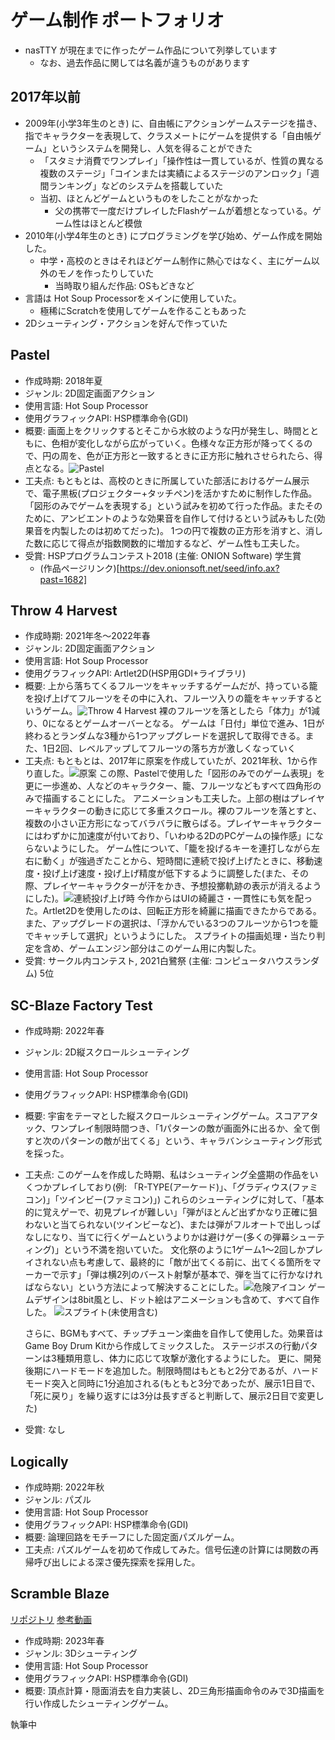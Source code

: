# ゲーム制作 ポートフォリオ
* nasTTY が現在までに作ったゲーム作品について列挙しています
  * なお、過去作品に関しては名義が違うものがあります

## 2017年以前
* 2009年(小学3年生のとき) に、自由帳にアクションゲームステージを描き、指でキャラクターを表現して、クラスメートにゲームを提供する「自由帳ゲーム」というシステムを開発し、人気を得ることができた
  - 「スタミナ消費でワンプレイ」「操作性は一貫しているが、性質の異なる複数のステージ」「コインまたは実績によるステージのアンロック」「週間ランキング」などのシステムを搭載していた
  - 当初、ほとんどゲームというものをしたことがなかった
    - 父の携帯で一度だけプレイしたFlashゲームが着想となっている。ゲーム性はほとんど模倣
* 2010年(小学4年生のとき) にプログラミングを学び始め、ゲーム作成を開始した。
  - 中学・高校のときはそれほどゲーム制作に熱心ではなく、主にゲーム以外のモノを作ったりしていた
    - 当時取り組んだ作品: OSもどきなど
* 言語は Hot Soup Processorをメインに使用していた。
  - 極稀にScratchを使用してゲームを作ることもあった
* 2Dシューティング・アクションを好んで作っていた

## Pastel
* 作成時期: 2018年夏
* ジャンル: 2D固定画面アクション
* 使用言語: Hot Soup Processor
* 使用グラフィックAPI: HSP標準命令(GDI)
* 概要: 画面上をクリックするとそこから水紋のような円が発生し、時間とともに、色相が変化しながら広がっていく。色様々な正方形が降ってくるので、円の周を、色が正方形と一致するときに正方形に触れさせられたら、得点となる。![Pastel](pastel.png "Pastel")
* 工夫点: もともとは、高校のときに所属していた部活におけるゲーム展示で、電子黒板(プロジェクター+タッチペン)を活かすために制作した作品。
  「図形のみでゲームを表現する」という試みを初めて行った作品。またそのために、アンビエントのような効果音を自作して付けるという試みもした(効果音を内製したのは初めてだった)。
  1つの円で複数の正方形を消すと、消した数に応じて得点が指数関数的に増加するなど、ゲーム性も工夫した。
* 受賞: HSPプログラムコンテスト2018 (主催: ONION Software) 学生賞
  - (作品ページリンク)[https://dev.onionsoft.net/seed/info.ax?past=1682]

## Throw 4 Harvest
* 作成時期: 2021年冬～2022年春
* ジャンル: 2D固定画面アクション
* 使用言語: Hot Soup Processor
* 使用グラフィックAPI: Artlet2D(HSP用GDI+ライブラリ)
* 概要: 上から落ちてくるフルーツをキャッチするゲームだが、持っている籠を投げ上げてフルーツをその中に入れ、フルーツ入りの籠をキャッチするというゲーム。![Throw 4 Harvest](throw4harvest.png "Throw 4 harvest")
  裸のフルーツを落としたら「体力」が1減り、0になるとゲームオーバーとなる。
  ゲームは「日付」単位で進み、1日が終わるとランダムな3種から1つアップグレードを選択して取得できる。また、1日2回、レベルアップしてフルーツの落ち方が激しくなっていく
* 工夫点: もともとは、2017年に原案を作成していたが、2021年秋、1から作り直した。![原案](throwbasket.png "原案")
  この際、Pastelで使用した「図形のみでのゲーム表現」を更に一歩進め、人などのキャラクター、籠、フルーツなどもすべて四角形のみで描画することにした。
   アニメーションも工夫した。上部の樹はプレイヤーキャラクターの動きに応じて多重スクロール。裸のフルーツを落とすと、複数の小さい正方形になってバラバラに散らばる。プレイヤーキャラクターにはわずかに加速度が付いており、「いわゆる2DのPCゲームの操作感」にならないようにした。
   ゲーム性について、「籠を投げるキーを連打しながら左右に動く」が強過ぎたことから、短時間に連続で投げ上げたときに、移動速度・投げ上げ速度・投げ上げ精度が低下するように調整した(また、その際、プレイヤーキャラクターが汗をかき、予想投擲軌跡の表示が消えるようにした)。![連続投げ上げ時](throw4harvest_sweat.png "連続投げ上げ時")
   今作からはUIの綺麗さ・一貫性にも気を配った。Artlet2Dを使用したのは、回転正方形を綺麗に描画できたからである。また、アップグレードの選択は、「浮かんでいる3つのフルーツから1つを籠でキャッチして選択」というようにした。
   スプライトの描画処理・当たり判定を含め、ゲームエンジン部分はこのゲーム用に内製した。
* 受賞: サークル内コンテスト, 2021白鷺祭 (主催: コンピュータハウスランダム) 5位

## SC-Blaze Factory Test
* 作成時期: 2022年春
* ジャンル: 2D縦スクロールシューティング
* 使用言語: Hot Soup Processor
* 使用グラフィックAPI: HSP標準命令(GDI)
* 概要: 宇宙をテーマとした縦スクロールシューティングゲーム。スコアアタック、ワンプレイ制限時間つき、「1パターンの敵が画面外に出るか、全て倒すと次のパターンの敵が出てくる」という、キャラバンシューティング形式を採った。
* 工夫点: このゲームを作成した時期、私はシューティング全盛期の作品をいくつかプレイしており(例: 「R-TYPE(アーケード)」、「グラディウス(ファミコン)」「ツインビー(ファミコン)」) これらのシューティングに対して、「基本的に覚えゲーで、初見プレイが難しい」「弾がほとんど出ずかなり正確に狙わないと当てられない(ツインビーなど)、または弾がフルオートで出しっぱなしになり、当てに行くゲームというよりかは避けゲー(多くの弾幕シューティング)」という不満を抱いていた。
  文化祭のように1ゲーム1～2回しかプレイされない点も考慮して、最終的に「敵が出てくる前に、出てくる箇所をマーカーで示す」「弾は横2列のバースト射撃が基本で、弾を当てに行かなければならない」という方法によって解決することにした。![危険アイコン](scblaze_warningicon.png "危険アイコン")
  ゲームデザインは8bit風とし、ドット絵はアニメーションも含めて、すべて自作した。
  ![スプライト(未使用含む)](scblaze_texture.bmp "スプライト(未使用含む)") 
  
  さらに、BGMもすべて、チップチューン楽曲を自作して使用した。効果音はGame Boy Drum Kitから作成してミックスした。
  ステージボスの行動パターンは3種類用意し、体力に応じて攻撃が激化するようにした。
  更に、開発後期にハードモードを追加した。制限時間はもともと2分であるが、ハードモード突入と同時に1分追加される(もともと3分であったが、展示1日目で、「死に戻り」を繰り返すには3分は長すぎると判断して、展示2日目で変更した)
* 受賞: なし

## Logically
* 作成時期: 2022年秋
* ジャンル: パズル
* 使用言語: Hot Soup Processor
* 使用グラフィックAPI: HSP標準命令(GDI)
* 概要: 論理回路をモチーフにした固定面パズルゲーム。
* 工夫点: パズルゲームを初めて作成してみた。信号伝達の計算には関数の再帰呼び出しによる深さ優先探索を採用した。

## Scramble Blaze

[リポジトリ](https://github.com/nasttymain/nassty3d)
[参考動画](https://x.com/ethllc4/status/1663917894420295685)

* 作成時期: 2023年春
* ジャンル: 3Dシューティング
* 使用言語: Hot Soup Processor
* 使用グラフィックAPI: HSP標準命令(GDI)
* 概要: 頂点計算・隠面消去を自力実装し、2D三角形描画命令のみで3D描画を行い作成したシューティングゲーム。

執筆中